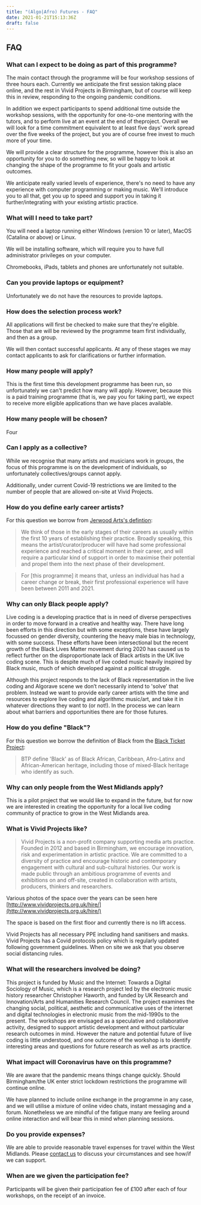 ```yaml
---
title: "(Algo|Afro) Futures - FAQ"
date: 2021-01-21T15:13:36Z
draft: false
---
```


## FAQ

### What can I expect to be doing as part of this programme?

The main contact through the programme will be four workshop sessions of three hours each. Currently we anticipate the first session taking place online, and the rest in Vivid Projects in Birmingham, but of course will keep this in review, responding to the ongoing pandemic conditions.

In addition we expect participants to spend additional time outside the workshop sessions, with the opportunity for one-to-one mentoring with the tutors, and to perform live at an event at the end of theproject. Overall we will look for a time commitment equivalent to at least five days' work spread over the five weeks of the project, but you are of course free invest to much more of your time.

We will provide a clear structure for the programme, however this is also an opportunity for you to do something new, so will be happy to look at changing the shape of the programme to fit your goals and artistic outcomes.

We anticipate really varied levels of experience, there's no need to have any experience with computer programming or making music. We'll introduce you to all that, get you up to speed and support you in taking it further/integrating with your existing artistic practice.

### What will I need to take part?

You will need a laptop running either Windows (version 10 or later), MacOS (Catalina or above) or Linux.

We will be installing software, which will require you to have full administrator privileges on your computer.

Chromebooks, iPads, tablets and phones are unfortunately not suitable.

### Can you provide laptops or equipment?

Unfortunately we do not have the resources to provide laptops.

### How does the selection process work?

All applications will first be checked to make sure that they're eligible. Those that are will be reviewed by the programme team first individually, and then as a group.

We will then contact successful applicants. At any of these stages we may contact applicants to ask for clarifications or further information.

### How many people will apply?
This is the first time this development programme has been run, so unfortunately we can't predict how many will apply. However, because this is a paid training programme (that is, we pay you for taking part), we expect to receive more eligible applications than we have places available.

### How many people will be chosen?
Four

### Can I apply as a collective?
While we recognise that many artists and musicians work in groups, the focus of this programme is on the development of individuals, so unfortunately collectives/groups cannot apply.

Additionally, under current Covid-19 restrictions we are limited to the number of people that are allowed on-site at Vivid Projects.

### How do you define early career artists?
For this question we borrow from [Jerwood Arts's defintion](https://jerwoodarts.org/faq/):

> We think of those in the early stages of their careers as usually within the first 10 years of establishing their practice. Broadly speaking, this means the artist/curator/producer will have had some professional experience and reached a critical moment in their career, and will require a particular kind of support in order to maximise their potential and propel them into the next phase of their development.

> For [this programme] it means that, unless an individual has had a career change or break, their first professional experience will have been between 2011 and 2021.

### Why can only Black people apply?
Live coding is a developing practice that is in need of diverse perspectives in order to move forward in a creative and healthy way. There have long been efforts in this direction but with some exceptions, these have largely focussed on gender diversity, countering the heavy male bias in technology, with some success. These efforts have been intersectional but the recent growth of the Black Lives Matter movement during 2020 has caused us to reflect further on the disproportionate lack of Black artists in the UK live coding scene. This is despite much of live coded music heavily inspired by Black music, much of which developed against a political struggle.

Although this project responds to the lack of Black representation in the live coding and Algorave scene we don’t necessarily intend to 'solve' that problem. Instead we want to provide early career artists with the time and resources to explore live coding and algorithmc music/art, and take it in whatever directions they want to (or not!). In the process we can learn about what barriers and opportunities there are for those futures.

### How do you define "Black"?
For this question we borrow the definition of Black from the [Black Ticket Project](https://royalcourttheatre.com/black-ticket-project/):

> BTP define 'Black' as of Black African, Caribbean, Afro-Latinx and African-American heritage, including those of mixed-Black heritage who identify as such.

### Why can only people from the West Midlands apply?
This is a pilot project that we would like to expand in the future, but for now we are interested in creating the opportunity for a local live coding community of practice to grow in the West Midlands area.

### What is Vivid Projects like?
> Vivid Projects is a non-profit company supporting media arts practice. Founded in 2012 and based in Birmingham, we encourage innovation, risk and experimentation in artistic practice. We are committed to a diversity of practice and encourage historic and contemporary engagement with cultural and sub-cultural histories. Our work is made public through an ambitious programme of events and exhibitions on and off-site, created in collaboration with artists, producers, thinkers and researchers.

Various photos of the space over the years can be seen here [http://www.vividprojects.org.uk/hire/](http://www.vividprojects.org.uk/hire/)

The space is based on the first floor and currently there is no lift access.

Vivid Projects has all necessary PPE including hand sanitisers and masks. Vivid Projects has a Covid protocols policy which is regularly updated following government guidelines. When on site we ask that you observe social distancing rules.

### What will the researchers involved be doing?

This project is funded by Music and the Internet: Towards a Digital Sociology of Music, which is a research project led by the electronic music history researcher Christopher Haworth, and funded by UK Research and Innovation/Arts and Humanities Research Council. The project examines the changing social, political, aesthetic and communicative uses of the internet and digital technologies in electronic music from the mid-1990s to the present. The workshops are envisaged as a speculative and collaborative activity, designed to support artistic development and without particular research outcomes in mind. However the nature and potential future of live coding is little understood, and one outcome of the workshop is to identify interesting areas and questions for future research as well as arts practice.

### What impact will Coronavirus have on this programme?
We are aware that the pandemic means things change quickly. Should Birmingham/the UK enter strict lockdown restrictions the programme will continue online.

We have planned to include online exchange in the programme in any case, and we will utilise a mixture of online video chats, instant messaging and a forum. Nonetheless we are mindful of the fatigue many are feeling around online interaction and will bear this in mind when planning sessions.

### Do you provide expenses?
We are able to provide reasonable travel expenses for travel within the West Midlands. Please [contact us](/contact) to discuss your circumstances and see how/if we can support.

### When are we given the participation fee?

Participants will be given their participation fee of £100 after each
of four workshops, on the receipt of an invoice.
